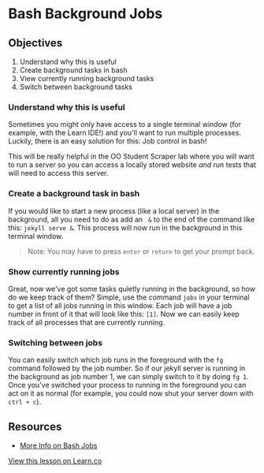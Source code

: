 # Bash Background Jobs

## Objectives

1. Understand why this is useful
2. Create background tasks in bash
3. View currently running background tasks
4. Switch between background tasks

### Understand why this is useful

Sometimes you might only have access to a single terminal window (for example, with the Learn IDE!) and you'll want to run multiple processes. Luckily, there is an easy solution for this: Job control in bash!

This will be really helpful in the OO Student Scraper lab where you will want to run a server so you can access a locally stored website _and_ run tests that will need to access this server.

### Create a background task in bash

If you would like to start a new process (like a local server) in the background, all you need to do as add an ` &` to the end of the command like this: `jekyll serve &`. This process will now run in the background in this terminal window.

>Note: You may have to press `enter` or `return` to get your prompt back.

### Show currently running jobs

Great, now we've got some tasks quietly running in the background, so how do we keep track of them? Simple, use the command `jobs` in your terminal to get a list of all jobs running in this window. Each job will have a job number in front of it that will look like this: `[1]`. Now we can easily keep track of all processes that are currently running.

### Switching between jobs

You can easily switch which job runs in the foreground with the `fg` command followed by the job number. So if our jekyll server is running in the background as job number 1, we can simply switch to it by doing `fg 1`. Once you've switched your process to running in the foreground you can act on it as normal (for example, you could now shut your server down with `ctrl + c`).

## Resources

 - [More Info on Bash Jobs](http://www.tldp.org/LDP/abs/html/x9644.html)

<a href='https://learn.co/lessons/bash-background-jobs' data-visibility='hidden'>View this lesson on Learn.co</a>
